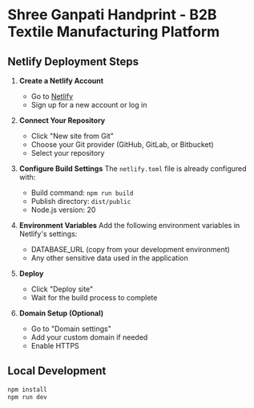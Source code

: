 # Shree Ganpati Handprint - B2B Textile Manufacturing Platform

## Netlify Deployment Steps

1. **Create a Netlify Account**
   - Go to [Netlify](https://www.netlify.com)
   - Sign up for a new account or log in

2. **Connect Your Repository**
   - Click "New site from Git"
   - Choose your Git provider (GitHub, GitLab, or Bitbucket)
   - Select your repository

3. **Configure Build Settings**
   The `netlify.toml` file is already configured with:
   - Build command: `npm run build`
   - Publish directory: `dist/public`
   - Node.js version: 20

4. **Environment Variables**
   Add the following environment variables in Netlify's settings:
   - DATABASE_URL (copy from your development environment)
   - Any other sensitive data used in the application

5. **Deploy**
   - Click "Deploy site"
   - Wait for the build process to complete

6. **Domain Setup (Optional)**
   - Go to "Domain settings"
   - Add your custom domain if needed
   - Enable HTTPS

## Local Development
```bash
npm install
npm run dev
```
